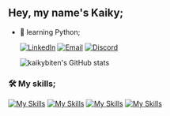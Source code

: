 ## Hey, my name's Kaiky;

- 🌱 learning Python;
  
  [![LinkedIn](https://img.shields.io/badge/LinkedIn-0077B5?style=for-the-badge&logo=linkedin&logoColor=white)](https://linkedin.com/in/kaikybitencourt)
  [![Email](https://img.shields.io/badge/Gmail-D14836?style=for-the-badge&logo=gmail&logoColor=white)](mailto:kaiky.developer@gmail.com?subject=&body=)
  [![Discord](https://img.shields.io/badge/Discord-7289DA?style=for-the-badge&logo=discord&logoColor=white)](http://discordapp.com/users/1206809706199253004)

  ![kaikybiten's GitHub stats](https://github-readme-stats.vercel.app/api?username=kaikybiten&show_icons=true&theme=dark)
  
### 🛠️ My skills;

  [![My Skills](https://skillicons.dev/icons?i=gamemakerstudio)](https://skillicons.dev)
  [![My Skills](https://skillicons.dev/icons?i=python)](https://skillicons.dev)
  [![My Skills](https://skillicons.dev/icons?i=css)](https://skillicons.dev)
  [![My Skills](https://skillicons.dev/icons?i=html)](https://skillicons.dev)
